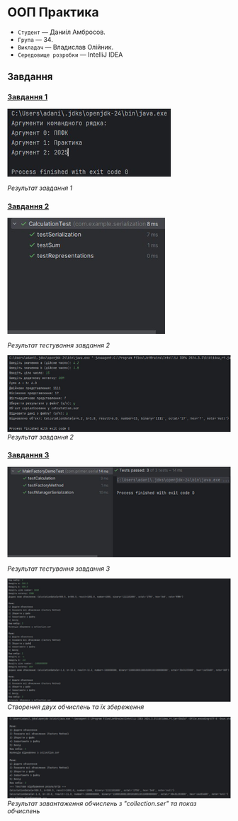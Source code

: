 # ООП Практика
- `Студент` — Даниіл Амбросов.
- `Група` — 34.
- `Викладач` — Владислав Олійник.
- `Середовище розробки` — IntelliJ IDEA

## Завдання

### [Завдання 1](https://github.com/F1xaze11/OOP-praktika-Java/tree/main/Проект%20Java/PR%201)

![Результат Завдання 1](https://github.com/F1xaze11/OOP-praktika-Java/blob/main/images/Завдання%201.jpg)

*Результат завдання 1*

### [Завдання 2](https://github.com/F1xaze11/OOP-praktika-Java/tree/main/Проект%20Java/PR%202)

![Результат Завдання 2.1](https://github.com/F1xaze11/OOP-praktika-Java/blob/main/images/Завдання%202.1.jpg)

*Результат тестування завдання 2*

![Результат Завдання 2.2](https://github.com/F1xaze11/OOP-praktika-Java/blob/main/images/Завдання%202.2.jpg)
*Результат завдання 2*

### [Завдання 3](https://github.com/F1xaze11/OOP-praktika-Java/tree/main/%D0%9F%D1%80%D0%BE%D0%B5%D0%BA%D1%82%20Java/PR%203)

![Результат Завдання 2.1](https://github.com/F1xaze11/OOP-praktika-Java/blob/main/images/%D0%A2%D0%B5%D1%81%D1%82%D1%83%D0%B2%D0%B0%D0%BD%D0%BD%D1%8F%20%D0%97%D0%B0%D0%B2%D0%B4%D0%B0%D0%BD%D0%BD%D1%8F%203.jpg)

*Результат тестування завдання 3*

![Результат Завдання 2.1](https://github.com/F1xaze11/OOP-praktika-Java/blob/main/images/%D0%97%D0%B0%D0%B2%D0%B4%D0%B0%D0%BD%D0%BD%D1%8F%203.1.jpg)
*Створення двух обчислень та їх збереження*

![Результат Завдання 2.1](https://github.com/F1xaze11/OOP-praktika-Java/blob/main/images/%D0%97%D0%B0%D0%B2%D0%B4%D0%B0%D0%BD%D0%BD%D1%8F%203.2.jpg)
*Результат завантаження обчислень з "collection.ser" та показ обчислень*
